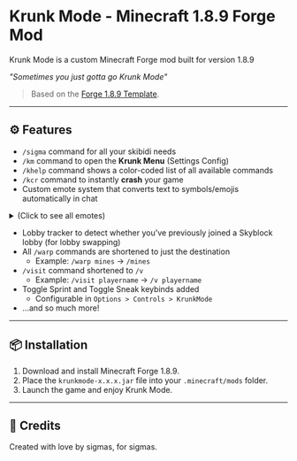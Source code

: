 # Krunk Mode - Minecraft 1.8.9 Forge Mod

Krunk Mode is a custom Minecraft Forge mod built for version 1.8.9

*"Sometimes you just gotta go Krunk Mode"*

> Based on the [Forge 1.8.9 Template](https://github.com/romangraef/Forge1.8.9Template).

---

## ⚙️ Features

- `/sigma` command for all your skibidi needs
- `/km` command to open the **Krunk Menu** (Settings Config)
- `/khelp` command shows a color-coded list of all available commands
- `/kcr` command to instantly **crash** your game 
- Custom emote system that converts text to symbols/emojis automatically in chat
<details><summary> (Click to see all emotes)</summary>

- `<3` → ❤
- `o/` → ( ﾟ◡ﾟ)/
- `:star:` → ✮
- `:yes:` → ✔
- `:no:` → ✖
- `:java:` → ☕
- `:arrow:` → ➜
- `:shrug:` → ¯\\_(ツ)_/¯
- `:tableflip:` → (╯°□°）╯︵ ┻━┻
- `:totem:` → ☉_☉
- `:typing:` → ✎...
- `:maths:` → √(π+x)=L
- `:snail:` → @'-'
- `ez` → ｅｚ
- `:thinking:` → (0.o?)
- `:gimme:` → ༼つ◕_◕༽つ
- `:wizard:` → ('-')⊃━☆ﾟ.*･｡ﾟ
- `:pvp:` → ⚔
- `:peace:` → ✌
- `:puffer:` → <('O')>
- `h/` → ヽ(^◇^*)/
- `:sloth:` → (・⊝・)
- `:dog:` → (ᵔᴥᵔ)
- `:dj:` → ヽ(⌐■_■)ノ♬
- `:yey:` → ヽ (◕◡◕) ﾉ
- `:snow:` → ☃
- `:dab:` → <o/
- `:cat:` → = ＾● ⋏ ●＾ =
- `:cute:` → (✿◠‿◠)
- `:skull:` → ☠
- `:crip:` → ♿
- `:sus:` → ඞ

</details>

- Lobby tracker to detect whether you've previously joined a Skyblock lobby (for lobby swapping)
- All `/warp` commands are shortened to just the destination
    - Example: `/warp mines` → `/mines`
- `/visit` command shortened to `/v`
    - Example: `/visit playername` → `/v playername`
- Toggle Sprint and Toggle Sneak keybinds added
    - Configurable in `Options > Controls > KrunkMode`
- ...and so much more!

---

## 📦 Installation

1. Download and install Minecraft Forge 1.8.9.
2. Place the `krunkmode-x.x.x.jar` file into your `.minecraft/mods` folder.
3. Launch the game and enjoy Krunk Mode.

---

## 💬 Credits

Created with love by sigmas, for sigmas.

